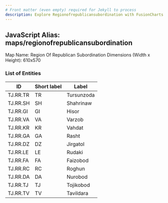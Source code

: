 ```yaml
---
# Front matter (even empty) required for Jekyll to process
description: Explore Regionofrepublicansubordination with FusionCharts Maps – Detailed features for seamless integration. Try now & enhance your data visualization today! 
---
```


## JavaScript Alias: maps/regionofrepublicansubordination

Map Name: Region Of Republican Subordination
Dimensions (Width x Height): 610x570





### List of Entities

ID | Short label | Label
---|---|---|
TJ.RR.TR|TR|Tursunzoda
TJ.RR.SH|SH|Shahrinaw
TJ.RR.GI|GI|Hisor
TJ.RR.VA|VA|Varzob
TJ.RR.KR|KR|Vahdat
TJ.RR.GA|GA|Rasht
TJ.RR.DZ|DZ|Jirgatol
TJ.RR.LE|LE|Rudaki
TJ.RR.FA|FA|Faizobod
TJ.RR.RC|RC|Roghun
TJ.RR.DA|DA|Nurobod
TJ.RR.TJ|TJ|Tojikobod
TJ.RR.TV|TV|Tavildara